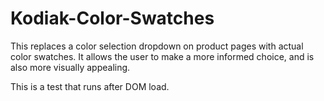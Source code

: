 # Kodiak-Color-Swatches

This replaces a color selection dropdown on product pages with actual color swatches. It allows the user to make a more informed choice, and is also more visually appealing.

This is a test that runs after DOM load.
